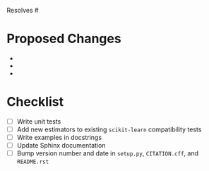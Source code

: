 Resolves #

# Proposed Changes

-
-
-

# Checklist

- [ ] Write unit tests
- [ ] Add new estimators to existing `scikit-learn` compatibility tests
- [ ] Write examples in docstrings
- [ ] Update Sphinx documentation
- [ ] Bump version number and date in `setup.py`, `CITATION.cff`, and
      `README.rst`
